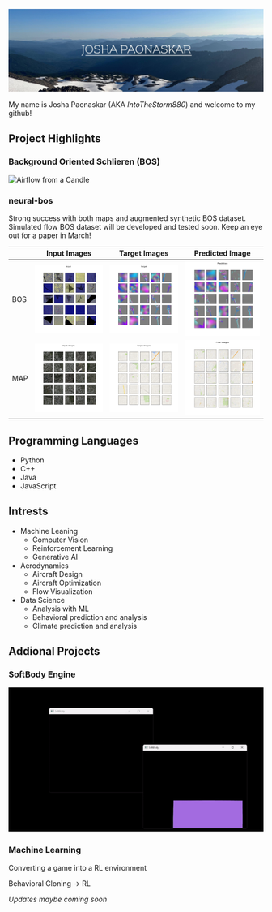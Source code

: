 ![A cool image I took](https://github.com/JPaonaskar/JPaonaskar/blob/main/images/header.jpg)

My name is Josha Paonaskar (AKA *IntoTheStorm880*) and welcome to my github!
 
## Project Highlights

### Background Oriented Schlieren (BOS)
![Airflow from a Candle](https://github.com/JPaonaskar/JPaonaskar/blob/main/images/BOS.gif)

### neural-bos
Strong success with both maps and augmented synthetic BOS dataset. Simulated flow BOS dataset will be developed and tested soon. Keep an eye out for a paper in March!

|     | Input Images | Target Images | Predicted Image |
| --- | --- | --- | --- |
| BOS | ![Input Images](https://github.com/JPaonaskar/JPaonaskar/blob/main/images/BOS_GAN_Input.png) | ![Target Images](https://github.com/JPaonaskar/JPaonaskar/blob/main/images/BOS_GAN_Target.png) | ![Predicted Images](https://github.com/JPaonaskar/JPaonaskar/blob/main/images/BOS_GAN_Pred.png) |
| MAP | ![Input Images](https://github.com/JPaonaskar/JPaonaskar/blob/main/images/Map_GAN_Input.png) | ![Target Images](https://github.com/JPaonaskar/JPaonaskar/blob/main/images/Map_GAN_Target.png) | ![Predicted Images](https://github.com/JPaonaskar/JPaonaskar/blob/main/images/Map_GAN_Pred.png) |

## Programming Languages
* Python
* C++
* Java
* JavaScript

## Intrests
* Machine Leaning
  - Computer Vision
  - Reinforcement Learning
  - Generative AI
* Aerodynamics
  - Aircraft Design
  - Aircraft Optimization
  - Flow Visualization
* Data Science
  - Analysis with ML
  - Behavioral prediction and analysis
  - Climate prediction and analysis
 
## Addional Projects

### SoftBody Engine
![A bouncy rectangle](https://github.com/JPaonaskar/JPaonaskar/blob/main/images/SoftBody.gif)

### Machine Learning
Converting a game into a RL environment

Behavioral Cloning -> RL

*Updates maybe coming soon*

<!--
**JPaonaskar/JPaonaskar** is a ✨ _special_ ✨ repository because its `README.md` (this file) appears on your GitHub profile.

Here are some ideas to get you started:

- 🔭 I’m currently working on ...
- 🌱 I’m currently learning ...
- 👯 I’m looking to collaborate on ...
- 🤔 I’m looking for help with ...
- 💬 Ask me about ...
- 📫 How to reach me: ...
- 😄 Pronouns: ...
- ⚡ Fun fact: ...
-->

